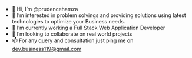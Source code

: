 - 👋 Hi, I’m @prudencehamza 
- 👀 I’m interested in problem solvings and providing solutions using latest technologies to optimize your Business needs.
- 🌱 I’m currently working a Full Stack Web Application Developer
- 💞️ I’m looking to collaborate on real world projects
- 📫 For any query and consultation just ping me on dev.business119@gmail.com

<!---
prudencehamza/prudencehamza is a ✨ special ✨ repository because its `README.md` (this file) appears on your GitHub profile.
You can click the Preview link to take a look at your changes.
--->
